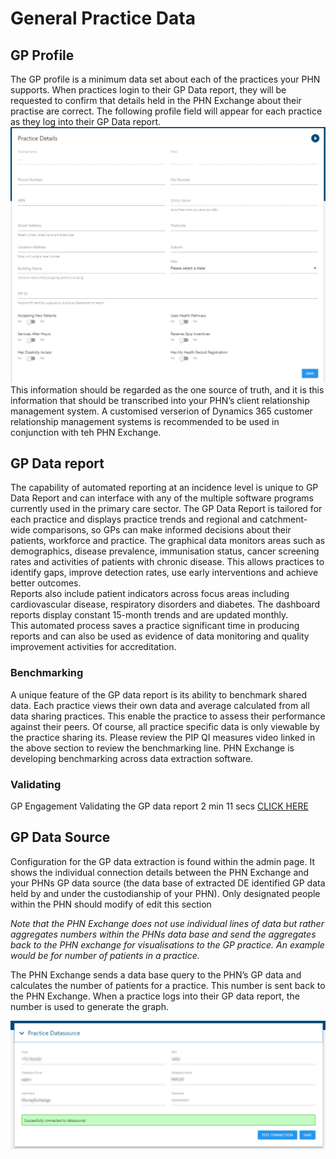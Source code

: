 # General Practice Data

## GP Profile
The GP profile is a minimum data set about each of the practices your PHN supports. 
When practices login to their GP Data report, they will be requested to confirm that details held in the PHN Exchange about their practise are correct. The following profile field will appear for each practice as they log into their GP Data report.
![GP profile form](/img/gp-profile.png)
This information should be regarded as the one source of truth, and it is this information that should be transcribed into your PHN’s client relationship management system. A customised verserion of Dynamics 365 customer relationship management systems is recommended to be used in conjunction with teh PHN Exchange.

## GP Data report
The capability of automated reporting at an incidence level is unique to GP Data Report and can interface with any of the multiple software programs currently used in the primary care sector. 
The GP Data Report is tailored for each practice and displays practice trends and regional and catchment-wide comparisons, so GPs can make informed decisions about their patients, workforce and practice. 
The graphical data monitors areas such as demographics, disease prevalence, immunisation status, cancer screening rates and activities of patients with chronic disease. This allows practices to identify gaps, improve detection rates, use early interventions and achieve better outcomes.  
Reports also include patient indicators across focus areas including cardiovascular disease, respiratory disorders and diabetes. 
The dashboard reports display constant 15-month trends and are updated monthly.  
This automated process saves a practice significant time in producing reports and can also be used as evidence of data monitoring and quality improvement activities for accreditation.

### Benchmarking
A unique feature of the GP data report is its ability to benchmark shared data. Each practice views their own data and  average calculated from all data sharing practices. This enable the practice to assess their performance against their peers. Of course, all practice specific data is only viewable by the practice sharing its. Please review the PIP QI measures video linked in the above section to review the benchmarking line. PHN Exchange is developing benchmarking across data extraction software.

### Validating
GP Engagement Validating the GP data report 2 min 11 secs [CLICK HERE](https://youtu.be/eWFtcGspuEY)

## GP Data Source
Configuration for the GP data extraction is found within the admin page. It shows the individual connection details between the PHN Exchange and your PHNs GP data source (the data base of extracted DE identified GP data held by and under the custodianship of your PHN). Only designated people within the PHN should modify of edit this section

*Note that the PHN Exchange does not use individual lines of data but rather aggregates numbers within the PHNs data base and send the aggregates back to the PHN exchange for visualisations to the GP practice. An example would be for number of patients in a practice.*

The PHN Exchange sends a data base query to the PHN’s GP data and calculates the number of patients for a practice. This number is sent back to the PHN Exchange. When a practice logs into their GP data report, the number is used to generate the graph.

![GP data source details](/img/gp-datasource.png)